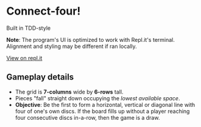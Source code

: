 # Connect-four!

Built in TDD-style

__Note__: The program's UI is optimized to work with Repl.it's terminal. Alignment and styling may be different if ran locally.

[View on repl.it](https://connect-four.aaroncontreras.repl.run/)

## Gameplay details
- The grid is __7-columns__ wide by __6-rows__ tall.
- Pieces "fall" straight down occupying the _lowest available space_.
- __Objective__: Be the first to form a horizontal, vertical or diagonal line with four of one's own discs. If the board fills up without a player reaching four consecutive discs in-a-row, then the game is a draw.
